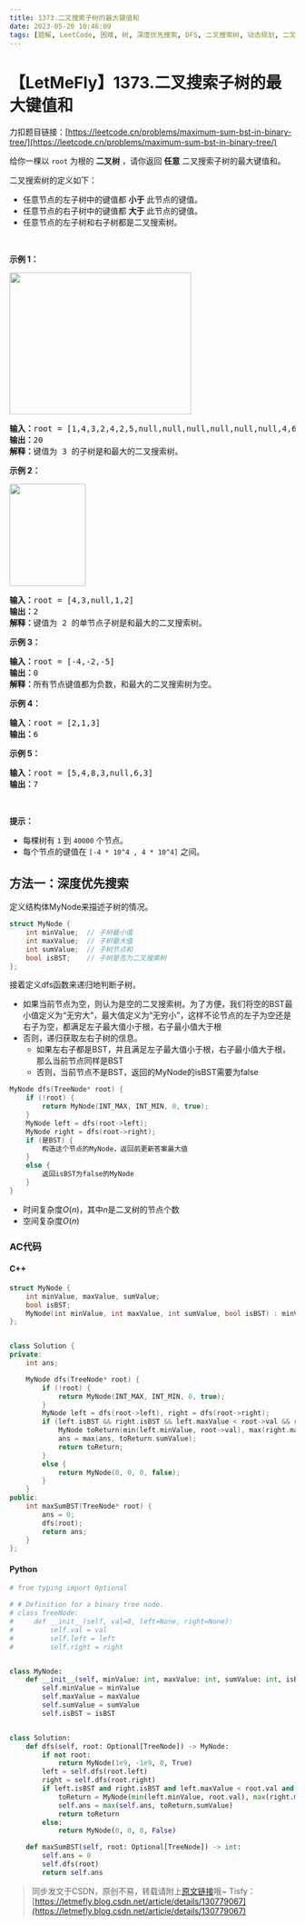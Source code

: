 ```yaml
---
title: 1373.二叉搜索子树的最大键值和
date: 2023-05-20 10:46:09
tags: [题解, LeetCode, 困难, 树, 深度优先搜索, DFS, 二叉搜索树, 动态规划, 二叉树]
---
```


# 【LetMeFly】1373.二叉搜索子树的最大键值和

力扣题目链接：[https://leetcode.cn/problems/maximum-sum-bst-in-binary-tree/](https://leetcode.cn/problems/maximum-sum-bst-in-binary-tree/)

<p>给你一棵以 <code>root</code> 为根的 <strong>二叉树</strong> ，请你返回 <strong>任意</strong> 二叉搜索子树的最大键值和。</p>

<p>二叉搜索树的定义如下：</p>

<ul>
	<li>任意节点的左子树中的键值都 <strong>小于</strong> 此节点的键值。</li>
	<li>任意节点的右子树中的键值都 <strong>大于</strong> 此节点的键值。</li>
	<li>任意节点的左子树和右子树都是二叉搜索树。</li>
</ul>

<p> </p>

<p><strong>示例 1：</strong></p>

<p><img alt="" src="https://assets.leetcode-cn.com/aliyun-lc-upload/uploads/2020/03/07/sample_1_1709.png" style="height: 250px; width: 320px;" /></p>

<pre>
<strong>输入：</strong>root = [1,4,3,2,4,2,5,null,null,null,null,null,null,4,6]
<strong>输出：</strong>20
<strong>解释：</strong>键值为 3 的子树是和最大的二叉搜索树。
</pre>

<p><strong>示例 2：</strong></p>

<p><img alt="" src="https://assets.leetcode-cn.com/aliyun-lc-upload/uploads/2020/03/07/sample_2_1709.png" style="height: 180px; width: 134px;" /></p>

<pre>
<strong>输入：</strong>root = [4,3,null,1,2]
<strong>输出：</strong>2
<strong>解释：</strong>键值为 2 的单节点子树是和最大的二叉搜索树。
</pre>

<p><strong>示例 3：</strong></p>

<pre>
<strong>输入：</strong>root = [-4,-2,-5]
<strong>输出：</strong>0
<strong>解释：</strong>所有节点键值都为负数，和最大的二叉搜索树为空。
</pre>

<p><strong>示例 4：</strong></p>

<pre>
<strong>输入：</strong>root = [2,1,3]
<strong>输出：</strong>6
</pre>

<p><strong>示例 5：</strong></p>

<pre>
<strong>输入：</strong>root = [5,4,8,3,null,6,3]
<strong>输出：</strong>7
</pre>

<p> </p>

<p><strong>提示：</strong></p>

<ul>
	<li>每棵树有 <code>1</code> 到 <code>40000</code> 个节点。</li>
	<li>每个节点的键值在 <code>[-4 * 10^4 , 4 * 10^4]</code> 之间。</li>
</ul>


    
## 方法一：深度优先搜索

定义结构体MyNode来描述子树的情况。

```cpp
struct MyNode {
    int minValue;  // 子树最小值
	int maxValue;  // 子树最大值
	int sumValue;  // 子树节点和
    bool isBST;    // 子树是否为二叉搜索树
};
```

接着定义dfs函数来递归地判断子树。

+ 如果当前节点为空，则认为是空的二叉搜索树。为了方便，我们将空的BST最小值定义为“无穷大”，最大值定义为“无穷小”，这样不论节点的左子为空还是右子为空，都满足左子最大值小于根，右子最小值大于根
+ 否则，递归获取左右子树的信息。
   + 如果左右子都是BST，并且满足左子最大值小于根，右子最小值大于根，那么当前节点同样是BST
   + 否则，当前节点不是BST，返回的MyNode的isBST需要为false

```cpp
MyNode dfs(TreeNode* root) {
	if (!root) {
		return MyNode(INT_MAX, INT_MIN, 0, true);
	}
	MyNode left = dfs(root->left);
	MyNode right = dfs(root->right);
	if (是BST) {
		构造这个节点的MyNode，返回前更新答案最大值
	}
	else {
		返回isBST为false的MyNode
	}
}
```

+ 时间复杂度$O(n)$，其中$n$是二叉树的节点个数
+ 空间复杂度$O(n)$

### AC代码

#### C++

```cpp
struct MyNode {
    int minValue, maxValue, sumValue;
    bool isBST;
    MyNode(int minValue, int maxValue, int sumValue, bool isBST) : minValue(minValue), maxValue(maxValue), sumValue(sumValue), isBST(isBST) {};
};


class Solution {
private:
    int ans;

    MyNode dfs(TreeNode* root) {
        if (!root) {
            return MyNode(INT_MAX, INT_MIN, 0, true);
        }
        MyNode left = dfs(root->left), right = dfs(root->right);
        if (left.isBST && right.isBST && left.maxValue < root->val && right.minValue > root->val) {
            MyNode toReturn(min(left.minValue, root->val), max(right.maxValue, root->val), left.sumValue + right.sumValue + root->val, true);  // 这里min和max是因为left为空的话left.minValue为INT_MAX
            ans = max(ans, toReturn.sumValue);
            return toReturn;
        }
        else {
            return MyNode(0, 0, 0, false);
        }
    }
public:
    int maxSumBST(TreeNode* root) {
        ans = 0;
        dfs(root);
        return ans;
    }
};
```

#### Python

```python
# from typing import Optional

# # Definition for a binary tree node.
# class TreeNode:
#     def __init__(self, val=0, left=None, right=None):
#         self.val = val
#         self.left = left
#         self.right = right


class MyNode:
    def __init__(self, minValue: int, maxValue: int, sumValue: int, isBST: bool):
        self.minValue = minValue
        self.maxValue = maxValue
        self.sumValue = sumValue
        self.isBST = isBST


class Solution:
    def dfs(self, root: Optional[TreeNode]) -> MyNode:
        if not root:
            return MyNode(1e9, -1e9, 0, True)
        left = self.dfs(root.left)
        right = self.dfs(root.right)
        if left.isBST and right.isBST and left.maxValue < root.val and right.minValue > root.val:
            toReturn = MyNode(min(left.minValue, root.val), max(right.maxValue, root.val), left.sumValue + right.sumValue + root.val, True)
            self.ans = max(self.ans, toReturn.sumValue)
            return toReturn
        else:
            return MyNode(0, 0, 0, False)

    def maxSumBST(self, root: Optional[TreeNode]) -> int:
        self.ans = 0
        self.dfs(root)
        return self.ans
```

> 同步发文于CSDN，原创不易，转载请附上[原文链接](https://blog.letmefly.xyz/2023/05/20/LeetCode%201373.%E4%BA%8C%E5%8F%89%E6%90%9C%E7%B4%A2%E5%AD%90%E6%A0%91%E7%9A%84%E6%9C%80%E5%A4%A7%E9%94%AE%E5%80%BC%E5%92%8C/)哦~
> Tisfy：[https://letmefly.blog.csdn.net/article/details/130779067](https://letmefly.blog.csdn.net/article/details/130779067)

